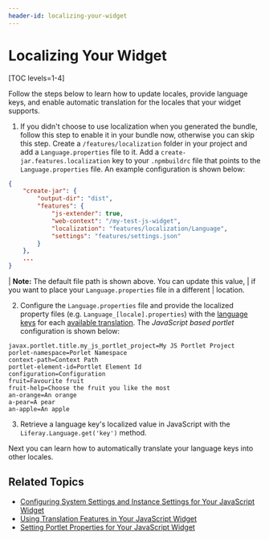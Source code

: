 ```yaml
---
header-id: localizing-your-widget
---
```


# Localizing Your Widget

[TOC levels=1-4]

Follow the steps below to learn how to update locales, provide language keys, 
and enable automatic translation for the locales that your widget supports. 

1.  If you didn't choose to use localization when you generated the bundle, 
    follow this step to enable it in your bundle now, otherwise you can skip 
    this step. Create a `/features/localization` folder in your project and add 
    a `Language.properties` file to it. Add a `create-jar.features.localization` 
    key to your `.npmbuildrc` file that points to the `Language.properties` 
    file. An example configuration is shown below:
    
```json
{
	"create-jar": {
		"output-dir": "dist",
		"features": {
			"js-extender": true,
			"web-context": "/my-test-js-widget",
			"localization": "features/localization/Language",
			"settings": "features/settings.json"
		}
	},
	...
}
```

| **Note:** The default file path is shown above. You can update this value, 
| if you want to place your `Language.properties` file in a different 
| location.

2.  Configure the `Language.properties` file and provide the localized property 
    files (e.g. `Language_[locale].properties`) with the 
    [language keys](/docs/7-2/frameworks/-/knowledge_base/f/localizing-your-application#what-are-language-keys) 
    for each 
    [available translation](/docs/7-2/frameworks/-/knowledge_base/f/localizing-your-application#what-locales-are-available-by-default). 
    The *JavaScript based portlet* configuration is shown below:

```properties
javax.portlet.title.my_js_portlet_project=My JS Portlet Project
porlet-namespace=Porlet Namespace
context-path=Context Path
portlet-element-id=Portlet Element Id
configuration=Configuration
fruit=Favourite fruit
fruit-help=Choose the fruit you like the most
an-orange=An orange
a-pear=A pear
an-apple=An apple
```

3.  Retrieve a language key's localized value in JavaScript with the 
    `Liferay.Language.get('key')` method.

Next you can learn how to automatically translate your language keys into other 
locales. 

## Related Topics

- [Configuring System Settings and Instance Settings for Your JavaScript Widget](/docs/7-2/frameworks/-/knowledge_base/f/configuring-system-settings-and-instance-settings-for-your-javascript-widget)
- [Using Translation Features in Your JavaScript Widget](/docs/7-2/frameworks/-/knowledge_base/f/using-translation-features-in-your-javascript-widget)
- [Setting Portlet Properties for Your JavaScript Widget](/docs/7-2/frameworks/-/knowledge_base/f/setting-portlet-properties-for-your-javascript-widget)
